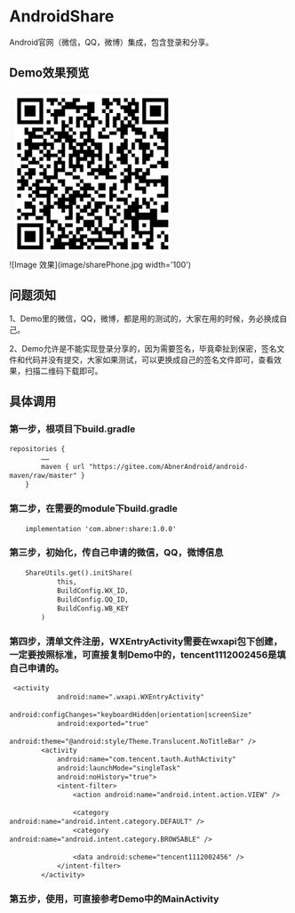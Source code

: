 # AndroidShare
Android官网（微信，QQ，微博）集成，包含登录和分享。<br/>
## Demo效果预览<br/>
![Image 扫描下载](image/share.jpg)<br/>
![Image 效果](image/sharePhone.jpg width='100')<br/>
## 问题须知
<p>
1、Demo里的微信，QQ，微博，都是用的测试的，大家在用的时候，务必换成自己。
</p>
<p>
2、Demo允许是不能实现登录分享的，因为需要签名，毕竟牵扯到保密，签名文件和代码并没有提交，大家如果测试，可以更换成自己的签名文件即可，查看效果，扫描二维码下载即可。
</p>

## 具体调用

### 第一步，根项目下build.gradle
```
repositories {
        ……
        maven { url "https://gitee.com/AbnerAndroid/android-maven/raw/master" }
    }
```
### 第二步，在需要的module下build.gradle
```
    implementation 'com.abner:share:1.0.0'
```

### 第三步，初始化，传自己申请的微信，QQ，微博信息
```
    ShareUtils.get().initShare(
            this,
            BuildConfig.WX_ID,
            BuildConfig.QQ_ID,
            BuildConfig.WB_KEY
        )

```
### 第四步，清单文件注册，WXEntryActivity需要在wxapi包下创建，一定要按照标准，可直接复制Demo中的，tencent1112002456是填自己申请的。

```
 <activity
            android:name=".wxapi.WXEntryActivity"
            android:configChanges="keyboardHidden|orientation|screenSize"
            android:exported="true"
            android:theme="@android:style/Theme.Translucent.NoTitleBar" />
        <activity
            android:name="com.tencent.tauth.AuthActivity"
            android:launchMode="singleTask"
            android:noHistory="true">
            <intent-filter>
                <action android:name="android.intent.action.VIEW" />

                <category android:name="android.intent.category.DEFAULT" />
                <category android:name="android.intent.category.BROWSABLE" />

                <data android:scheme="tencent1112002456" />
            </intent-filter>
        </activity>

```

### 第五步，使用，可直接参考Demo中的MainActivity


